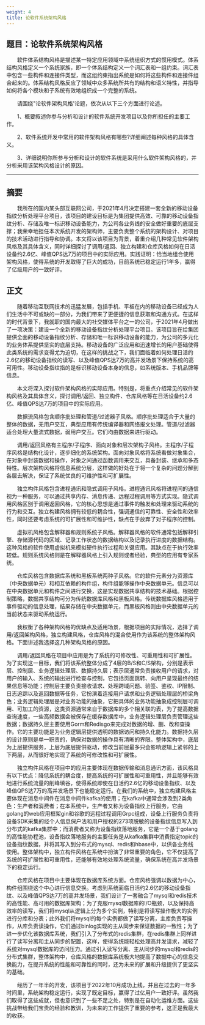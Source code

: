 ```yaml
---
weight: 4
title: 论软件系统架构风格
---
```


## 题目：论软件系统架构风格

&emsp;&emsp;软件体系结构风格是描述某一特定应用领域中系统组织方式的惯用模式。体系结构风格定义一个系统家族，即一个体系结构定义一个词汇表和一组约束。词汇表中包含一些构件和连接件类型，而这组约束指出系统是如何将这些构件和连接件组合起来的。体系结构风格反应了领域中众多系统所共有的结构和语义特性，并指导如何将各个模块和子系统有效地组织成一个完整的系统。

&emsp;&emsp;请围绕"论软件架构风格'论题，依次从以下三个方面进行论述。

&emsp;&emsp;1、概要叙述你参与分析和设计的软件系统开发项目以及你所担任的主要工作。

&emsp;&emsp;2、软件系统开发中常用的软件架构风格有哪些?详细阐述每种风格的具体含义。

&emsp;&emsp;3、详细说明你所参与分析和设计的软件系统是采用什么软件架构风格的，并分析采用该架构风格设计的原因。

---

## 摘要

&emsp;&emsp;我所在的国内某头部互联网公司，于2021年4月决定搭建一套全新的移动设备指纹分析处理平台项目，该项目的建设目标是为集团提供高效、可靠的移动设备指纹分析、存储及唯一标识移动设备能力，为公司各业务线的安全做好重要的底层支撑；我荣幸地担任本次系统开发的架构师，主要负责整个系统的架构设计、对项目的技术活动进行指导和协调。本文将以该项目为背景，着重介绍几种常见软件架构风格及其具体含义，同时详细探讨了调用/返回、独立构建和仓库风格如何在日活设备约2.6亿、峰值QPS达7万的项目中的实际应用。实践证明：恰当地组合使用架构风格，使得系统的开发取得了巨大的成功，目前系统已稳定运行1年多，赢得了亿级用户的一致好评。

## 正文

&emsp;&emsp;随着移动互联网技术的迅猛发展，包括手机、平板在内的移动设备已经成为人们生活中不可或缺的一部分，为我们带来了更便捷的信息获取和沟通方式。在这样的时代背景下，我就职的国内最大的社交媒体平台之一的公司，于2021年4月做出了一项决策：建设一个全新的移动设备指纹分析处理平台项目。该项目旨在给集团提供全面的移动设备指纹分析、存储和唯一标识移动设备的能力，为公司的多元化的业务体系提供坚实的底层支持。移动设备的广泛应用和迅速增长的用户基础使得此类系统的需求变得尤为迫切，在这样的挑战之下，我们面临着如何处理日活约2.6亿的移动设备指纹的读写、以及峰值QPS达7万的高并发场景下保持系统的高可用性。移动设备指纹指的是标识移动设备本身的信息，如系统版本、手机品牌等信息。

&emsp;&emsp;本文将深入探讨软件架构风格的实际应用。特别是，将重点介绍常见的软件架构风格及其具体含义，探讨调用/返回、独立构件、仓库风格等在日活设备约2.6亿、峰值QPS达7万的项目中的实际应用。

&emsp;&emsp;数据流风格包含顺序批处理和管道/过滤器子风格。顺序批处理适合于大量的整体的数据，无用户交互，典型应用有传统编译器和网络报文处理。管道/过滤器适合处理大量流式数据，弱用户交互。它们均由数据来进行驱动。

&emsp;&emsp;调用/返回风格有主程序/子程序、面向对象和层次架构子风格。主程序/子程序风格是结构化设计，逐步细化的系统架构。面向对象风格将系统看做对象集合，在对象中封装数据和操作，对象之间通过函数调用来交互，具备封装、继承和多态特性。层次架构风格将信息系统分层，这样做的好处在于将一个复杂的问题分解到各层去解决，保证了系统优良的可维护性和可扩展性。

&emsp;&emsp;独立构件风格包含进程通讯和隐式调用子风格。进程通讯风格将进程间的通信视为一种服务，可以通过共享内存、消息传递、远程过程调用等方式实现。隐式调用风格区别于调用返回风格，它的核心思想是通过事件的触发和处理来驱动系统的行为和交互。独立构建风格拥有较低的耦合性，强调通信的可靠性、安全性和效率性，同时还要考虑系统的可扩展性和可维护性，缺点在于放弃了对子程序的控制。

&emsp;&emsp;虚拟机风格包含解释器和规则系统子风格。解释器风格的软件通常包括解释引擎、存储源代码的区域、记录工作状态的数据结构以及记录执行进度的数据结构。这种风格的软件使用虚拟机来模拟硬件执行过程和关键应用。其缺点在于执行效率较低。规则系统风格则是在解释器风格上引入规则或者经验，典型的应用有专家系统。

&emsp;&emsp;仓库风格包含数据库系统和黑板系统两种子风格。它的软件元素分为资源库（中央数据单元）和相互依赖的构件组，构件组能够操作中央数据单元。信息可以在中央数据单元和构件之间进行交换，这是实现数据共享结构的技术基础。根据控制策略，数据共享结构可分为传统数据库风格和黑板风格。传统数据库风格适用于事件驱动的信息处理，结果存储在中央数据单元，而黑板风格则由中央数据单元的当前状态来驱动系统运行。

&emsp;&emsp;我权衡了各种架构风格的优缺点及适用场景，根据项目的实际情况，选择了调用/返回架构风格，独立构建风格，仓库风格的混合使用作为该系统的整体架构风格。下面讲述我选择这几种架构风格的原因。

&emsp;&emsp;调用/返回风格在项目中应用是为了系统的可修改性、可重用性和可扩展性。为了实现这一目标，我们将该系统整体分成了4层的B/S和C/S架构，分别是表示层、控制层、业务逻辑处理层、数据持久层；表示层通常负责接收用户的请求，对用户的输入、系统的输出进行检查与控制，它包括页面跳转、向用户呈现最终的结果信息等功能；控制层主要负责接收请求、处理跨域问题、验签、鉴权、IP限制、日志追踪以及返回数据等任务，它扮演着连接用户请求和业务逻辑处理层的桥梁角色；业务逻辑处理层是对业务功能的抽象，它把具体的业务功能抽象成控制层可调用、可加工的资源，这类资源通常来自于数据库的多个相关联的表，为了提高数据查询速度，一些高频数据会被保存在缓存数据库中，业务逻辑处理层负责管理这些数据；数据持久层主要使用Gorm和Redisgo来完成对数据的增、删、改和查操作。它的主要功能是为业务逻辑层提供透明的数据访问和持久化能力。数据持久层的设计原则是单一职责的，确保对数据的操作具有清晰的界限。整体架构中，底层为上层提供服务，上层为底层提供驱动，修改当前层最多只会影响逻辑上紧邻的上下两层，从而很好地实现了系统的可修改性和可扩展性。

&emsp;&emsp;独立构件风格在项目中的应用主要体现在数据传输和消息通讯方面，该风格具有以下优点：降低系统的耦合度，提高系统的可扩展性和可重用性，并且能够有效地进行系统流量的削峰填谷，使得系统即使在日活约2.6亿的移动设备指纹、以及峰值QPS达7万的高并发场景下也能稳定运行。在我们的系统中，独立构建风格主要体现在消息中间件在消息中间件kafka的使用；在kafka中通常会涉及到2类角色：生产者和消费者；在本系统中，生产者又称为设备指纹上行服务，它由golang的web应用框架gin和谷歌的远程过程调用Grpc组成，设备上行服务负责将设备SDK采集的经个人信息保户法和用户授权的273项脱敏的设备指纹信息写入到分布式的kafka集群中；而消费者又称为设备指纹落地服务，它是一个基于golang的高性能协程池，设备指纹落地服务的主要任务是从kafka集群中消费指定topic的设备指纹数据，并将其写入到分布式的mysql、redis和hbase中，以供各业务线使用。整体架构中，独立构件风格在系统中扮演了非常重要的角色，它不仅提高了系统的可扩展性和可重用性，还能够有效地处理系统流量，确保系统在高并发场景下的稳定运行。

&emsp;&emsp;仓库风格在项目中主要体现在数据库系统方面。仓库风格强调以数据为中心，构件组围绕这个中心进行信息交换。考虑到系统面临日活约2.6亿的移动设备指纹、以及峰值QPS达7万的高并发场景，我们设计了一套融合了mysql和redis技术的高性能、高可用的数据库架构；为了克服mysql数据库的I/O瓶颈，以及保持高效率的读写，我们将mysql从逻辑上分为多个实例，特别是将读写操作极大的实例进行分库和分表；此外我们将mysql的每个实例都做了读写分离，主库负责写操作，从库负责读操作，它们通过binlog实现的主从同步来保证数据的一致性；为了进一步优化该数据库系统，我们引入了分布式的redis集群，在redis集群上同样进行了读写分离和主从同步的配置，这样，使得系统能轻松处理高并发请求，减轻了系统对mysql数据库的访问压力。通过引入读写分离、主从同步的mysql和redis的分布式集群，整体架构中，仓库风格的数据库系统极大地提高了数据中心的信息交换能力，在提升系统的性能和可靠性的同时，还为未来的扩展和升级提供了更坚实的基础。

&emsp;&emsp;经历了一年半的开发，该项目于2022年10月成功上线，并且在过去的一年多时间里，系统架构稳定运行，实现了既定目标，赢得了过亿用户一致好评。虽然我们取得了这些成就，但也意识到了一些不足之处，特别是在自动化运维方面。这些挑战带给我们宝贵的经验和教训，为未来的工作提供了重要的参考，这正是我最大的收获。
